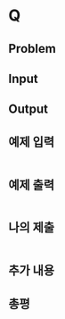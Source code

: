 # Q

## Problem


## Input


## Output


## 예제 입력
```

```

## 예제 출력

```

```

## 나의 제출
```cpp


```

## 추가 내용


## 총평

